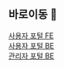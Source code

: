 ## 바로이동 🔗

[사용자 포털 FE](https://github.com/SGABF/MarketWeb) <br>
[사용자 포털 BE](https://github.com/SGABF/MarketWebBack) <br>
[관리자 포털 BE](https://github.com/SGABF/MarketAdminPage) <br>

